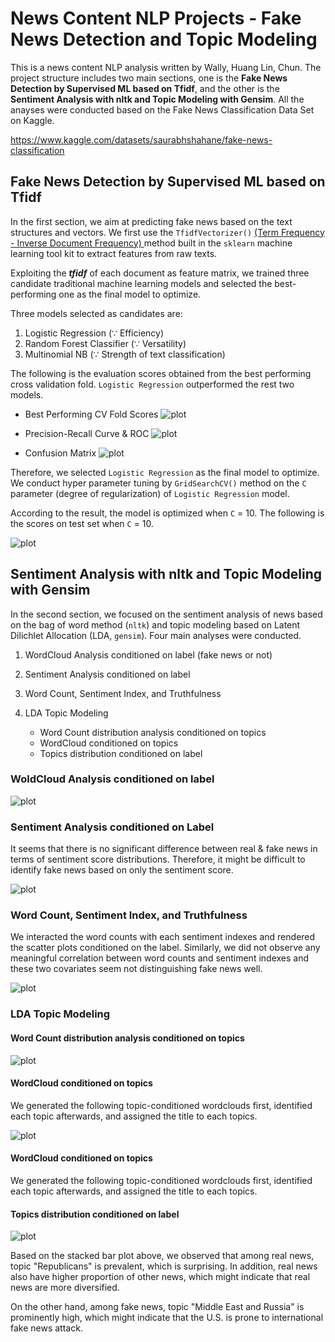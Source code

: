 # News Content NLP Projects - Fake News Detection and Topic Modeling

This is a news content NLP analysis written by Wally, Huang Lin, Chun. The project structure includes two main sections, one is the **Fake News Detection by Supervised ML based on Tfidf**, and the other is the **Sentiment Analysis with nltk and Topic Modeling with Gensim**. All the anayses were conducted based on the Fake News Classification Data Set on Kaggle.

https://www.kaggle.com/datasets/saurabhshahane/fake-news-classification

## Fake News Detection by Supervised ML based on Tfidf

In the first section, we aim at predicting fake news based on the text structures and vectors. We first use the `TfidfVectorizer()` <ins>(Term Frequency - Inverse Document Frequency) </ins> method built in the `sklearn` machine learning tool kit to extract features from raw texts.

Exploiting the ***tfidf*** of each document as feature matrix, we trained three candidate traditional machine learning models and selected the best-performing one as the final model to optimize.

Three models selected as candidates are:

1. Logistic Regression ($\because$ Efficiency)
2. Random Forest Classifier ($\because$ Versatility)
3. Multinomial NB ($\because$ Strength of text classification)

The following is the evaluation scores obtained from the best performing cross validation fold. `Logistic Regression` outperformed the rest two models.

- Best Performing CV Fold Scores
![plot](./1_ipynb/2_cross_validation.png)

- Precision-Recall Curve & ROC
![plot](./1_ipynb/3_prcurve_roc.png)

- Confusion Matrix
![plot](./1_ipynb/4_confusion_matrix.png)

Therefore, we selected `Logistic Regression` as the final model to optimize. We conduct hyper parameter tuning by `GridSearchCV()` method on the `C` parameter (degree of regularization) of `Logistic Regression` model.

According to the result, the model is optimized when `C` = 10. The following is the scores on test set when `C` = 10.

![plot](./1_ipynb/5_confusion_matrix.png)

## Sentiment Analysis with nltk and Topic Modeling with Gensim

In the second section, we focused on the sentiment analysis of news based on the bag of word method (`nltk`) and topic modeling based on Latent Dilichlet Allocation (LDA, `gensim`). Four main analyses were conducted.

1. WordCloud Analysis conditioned on label (fake news or not)
2. Sentiment Analysis conditioned on label
3. Word Count, Sentiment Index, and Truthfulness
4. LDA Topic Modeling

   -  Word Count distribution analysis conditioned on topics
   -  WordCloud conditioned on topics
   -  Topics distribution conditioned on label
  

### WoldCloud Analysis conditioned on label

![plot](./2_ipynb/3_real_fake_wc.png)

### Sentiment Analysis conditioned on Label

It seems that there is no significant difference between real & fake news in terms of sentiment score distributions. Therefore, it might be difficult to identify fake news based on only the sentiment score.

![plot](./2_ipynb/4_sent_dist.png)

### Word Count, Sentiment Index, and Truthfulness

We interacted the word counts with each sentiment indexes and rendered the scatter plots conditioned on the label. Similarly, we did not observe any meaningful correlation between word counts and sentiment indexes and these two covariates seem not distinguishing fake news well.

![plot](./2_ipynb/5_sent_counts_label.png)

### LDA Topic Modeling

#### Word Count distribution analysis conditioned on topics

![plot](./2_ipynb/6_topic_tokencounts.png)

#### WordCloud conditioned on topics

We generated the following topic-conditioned wordclouds first, identified each topic afterwards, and assigned the title to each topics.

![plot](./2_ipynb/7_topic_wc.png)

#### WordCloud conditioned on topics

We generated the following topic-conditioned wordclouds first, identified each topic afterwards, and assigned the title to each topics.

#### Topics distribution conditioned on label

![plot](./2_ipynb/8_topic_dist_label.png)

Based on the stacked bar plot above, we observed that among real news, topic "Republicans" is prevalent, which is surprising. In addition, real news also have higher proportion of other news, which might indicate that real news are more diversified.

On the other hand, among fake news, topic "Middle East and Russia" is prominently high, which might indicate that the U.S. is prone to international fake news attack. 






